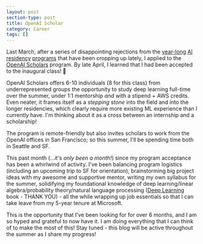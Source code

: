 ```yaml
---
layout: post
section-type: post
title: OpenAI Scholar
category: Career
tags: []
---
```


Last March, after a series of disappointing rejections from the [year-long](https://research.google.com/teams/brain/residency/) [AI](https://research.fb.com/programs/facebook-ai-research-residency-program/) [residency](https://eng.uber.com/uber-ai-residency/) [programs](https://www.microsoft.com/en-us/research/academic-program/microsoft-ai-residency-program/) that have been cropping up lately, I applied to the [OpenAI Scholars](https://blog.openai.com/openai-scholars/) program. By late April, I learned that I had been accepted to the inaugural class! 🎉

OpenAI Scholars offers 6-10 individuals (8 for this class) from underrepresented groups the opportunity to study deep learning full-time over the summer, under 1:1 mentorship _and_ with a stipend + AWS credits. Even neater, it frames itself as a _stepping stone_ into the field and into the longer residencies, which clearly require more existing ML experience than I currently have. I'm thinking about it as a cross between an internship and a scholarship!

The program is remote-friendly but also invites scholars to work from the OpenAI offices in San Francisco; so this summer, I'll be spending time both in Seattle and SF.

This past month (_...it's only been a month!_) since my program acceptance has been a whirlwind of activity. I've been balancing program logistics (including an upcoming trip to SF for orientation), brainstorming big project ideas with my awesome and supportive mentor, writing my own syllabus for the summer, solidifying my foundational knowledge of deep learning/linear algebra/probability theory/natural language processing ([Deep Learning](http://www.deeplearningbook.org/) book - THANK YOU) - all the while wrapping up job essentials so that I can take leave from my 5-year tenure at Microsoft.

This is the opportunity that I've been looking for for over 6 months, and I am so hyped and grateful to now have it. I am doing everything that I can think of to make the most of this! Stay tuned - this blog will be active throughout the summer as I share my progress!
